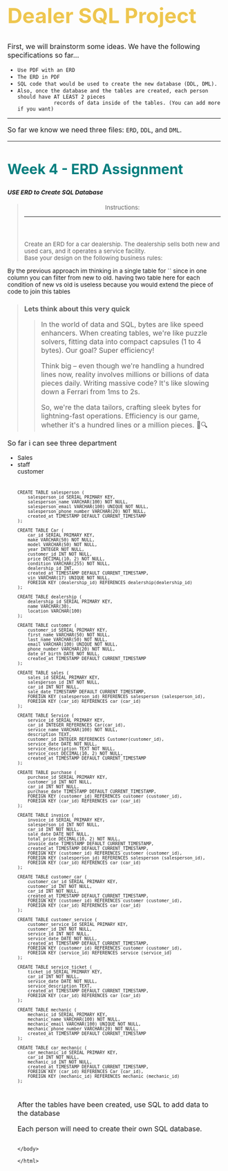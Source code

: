 <!DOCTYPE html>
<html>

<head>
    <title>Dealer SQL Project</title>
    <style>
    body { 
font-size: 85.7%
}
h1 {
font-size: 3rem;
color: #eec64f;
}
h2 { 
font-size : 2rem;
color: #007e7e;
}
p {
font-size: 1rem;

}
</style>
</head>

<body>

<h1>Dealer SQL Project</h1>

<p>First, we will brainstorm some ideas.
    We have the following specifications so far...</p>

<ul>
    <li><code>Use PDF with an ERD</code></li>
    <li><code>The ERD in PDF</code></li>
    <li><code>SQL code that would be used to create the new database (DDL, DML).</code></li>
    <li><code>Also, once the database and the tables are created, each person should have AT LEAST 2 pieces
            records of data inside of the tables. (You can add more if you want)</code></li>
</ul>

<hr>

<p>So far we know we need three files: <code>ERD</code>, <code>DDL</code>, and <code>DML</code>.</p>

<hr>

<h2>Week 4 - ERD Assignment</h2>

<h4><i>USE ERD to Create SQL Database</i></h4>

<blockquote>
 <header>Instructions: <hr></header>
Create an ERD for a car dealership. The dealership sells both new and used cars,
and it operates a service facility.<br>
Base your design on the following business rules:
</blockquote>
By the previous approach im thinking in a single table for `<car table>` since in one column you can filter from new to old.
having two table here for each condition of new vs old is useless because you would extend the piece of code to join this tables
<blockquote>

### Lets think about this very quick

> In the world of data and SQL, bytes are like speed enhancers. When creating tables, we're like puzzle solvers,
> fitting data into compact capsules (1 to 4 bytes). Our goal? Super efficiency!
>
> Think big – even though we're handling a hundred lines now, reality involves millions or billions of data pieces
> daily. Writing massive code? It's like slowing down a Ferrari from 1ms to 2s.
>
> So, we're the data tailors, crafting sleek bytes for lightning-fast operations. Efficiency is our game, whether it's a
> hundred lines or a million pieces. 🚀🔍
</blockquote>

<p>So far i can see three department</p>
<ul>
<li>Sales</li>
<li>staff</li
<li>customer</li
</ul>


<code>

```postgresql

CREATE TABLE salesperson (
    salesperson_id SERIAL PRIMARY KEY,
    salesperson_name VARCHAR(100) NOT NULL,
    salesperson_email VARCHAR(100) UNIQUE NOT NULL,
    salesperson_phone_number VARCHAR(20) NOT NULL,
    created_at TIMESTAMP DEFAULT CURRENT_TIMESTAMP
);

CREATE TABLE Car (
    car_id SERIAL PRIMARY KEY,
    make VARCHAR(50) NOT NULL,
    model VARCHAR(50) NOT NULL,
    year INTEGER NOT NULL,
    customer_id INT NOT NULL,
    price DECIMAL(10, 2) NOT NULL,
    condition VARCHAR(255) NOT NULL,
    dealership_id INT,
    created_at TIMESTAMP DEFAULT CURRENT_TIMESTAMP,
    vin VARCHAR(17) UNIQUE NOT NULL,
    FOREIGN KEY (dealership_id) REFERENCES dealership(dealership_id)
);

CREATE TABLE dealership (
    dealership_id SERIAL PRIMARY KEY,
    name VARCHAR(30),
    location VARCHAR(100)
);

CREATE TABLE customer (
    customer_id SERIAL PRIMARY KEY,
    first_name VARCHAR(50) NOT NULL,
    last_name VARCHAR(50) NOT NULL,
    email VARCHAR(100) UNIQUE NOT NULL,
    phone_number VARCHAR(20) NOT NULL,
    date_of_birth DATE NOT NULL,
    created_at TIMESTAMP DEFAULT CURRENT_TIMESTAMP
);

CREATE TABLE sales (
    sales_id SERIAL PRIMARY KEY,
    salesperson_id INT NOT NULL,
    car_id INT NOT NULL,
    sale_date TIMESTAMP DEFAULT CURRENT_TIMESTAMP,
    FOREIGN KEY (salesperson_id) REFERENCES salesperson (salesperson_id),
    FOREIGN KEY (car_id) REFERENCES car (car_id)
);

CREATE TABLE Service (
    service_id SERIAL PRIMARY KEY,
    car_id INTEGER REFERENCES Car(car_id),
    service_name VARCHAR(100) NOT NULL,
    description TEXT,
    customer_id INTEGER REFERENCES Customer(customer_id),
    service_date DATE NOT NULL,
    service_description TEXT NOT NULL,
    service_cost DECIMAL(10, 2) NOT NULL,
    created_at TIMESTAMP DEFAULT CURRENT_TIMESTAMP
);

CREATE TABLE purchase (
    purchase_id SERIAL PRIMARY KEY,
    customer_id INT NOT NULL,
    car_id INT NOT NULL,
    purchase_date TIMESTAMP DEFAULT CURRENT_TIMESTAMP,
    FOREIGN KEY (customer_id) REFERENCES customer (customer_id),
    FOREIGN KEY (car_id) REFERENCES car (car_id)
);

CREATE TABLE invoice (
    invoice_id SERIAL PRIMARY KEY,
    salesperson_id INT NOT NULL,
    car_id INT NOT NULL,
    sale_date DATE NOT NULL,
    total_price DECIMAL(10, 2) NOT NULL,
    invoice_date TIMESTAMP DEFAULT CURRENT_TIMESTAMP,
    created_at TIMESTAMP DEFAULT CURRENT_TIMESTAMP,
    FOREIGN KEY (customer_id) REFERENCES customer (customer_id),
    FOREIGN KEY (salesperson_id) REFERENCES salesperson (salesperson_id),
    FOREIGN KEY (car_id) REFERENCES car (car_id)
);

CREATE TABLE customer_car (
    customer_car_id SERIAL PRIMARY KEY,
    customer_id INT NOT NULL,
    car_id INT NOT NULL,
    created_at TIMESTAMP DEFAULT CURRENT_TIMESTAMP,
    FOREIGN KEY (customer_id) REFERENCES customer (customer_id),
    FOREIGN KEY (car_id) REFERENCES car (car_id)
);

CREATE TABLE customer_service (
    customer_service_id SERIAL PRIMARY KEY,
    customer_id INT NOT NULL,
    service_id INT NOT NULL,
    service_date DATE NOT NULL,
    created_at TIMESTAMP DEFAULT CURRENT_TIMESTAMP,
    FOREIGN KEY (customer_id) REFERENCES customer (customer_id),
    FOREIGN KEY (service_id) REFERENCES service (service_id)
);

CREATE TABLE service_ticket (
    ticket_id SERIAL PRIMARY KEY,
    car_id INT NOT NULL,
    service_date DATE NOT NULL,
    service_description TEXT,
    created_at TIMESTAMP DEFAULT CURRENT_TIMESTAMP,
    FOREIGN KEY (car_id) REFERENCES car (car_id)
);

CREATE TABLE mechanic (
    mechanic_id SERIAL PRIMARY KEY,
    mechanic_name VARCHAR(100) NOT NULL,
    mechanic_email VARCHAR(100) UNIQUE NOT NULL,
    mechanic_phone_number VARCHAR(20) NOT NULL,
    created_at TIMESTAMP DEFAULT CURRENT_TIMESTAMP
);

CREATE TABLE car_mechanic (
    car_mechanic_id SERIAL PRIMARY KEY,
    car_id INT NOT NULL,
    mechanic_id INT NOT NULL,
    created_at TIMESTAMP DEFAULT CURRENT_TIMESTAMP,
    FOREIGN KEY (car_id) REFERENCES Car (car_id),
    FOREIGN KEY (mechanic_id) REFERENCES mechanic (mechanic_id)
);

```
</code>

[//]: # (A salesperson may sell many cars, but each car is sold by only one salesperson.)
[//]: # (A customer may buy many cars, but each car is purchased by only one customer.)
[//]: # (A salesperson writes a single invoice for each car he or she sells.)
[//]: # (A customer gets an invoice for each car he or she buys.)
[//]: # (A customer may come in just to have his or her car serviced; that is, a customer need not buy a car to be classified as)

[//]: # (a customer.)
[//]: # ([//]: # &#40;When a customer takes one or more cars in for repair or service, one service ticket is written for each car.&#41;)
[//]: # (The car dealership maintains a service history for each of the cars serviced. The service records are referenced by the)

[//]: # (car’s serial number.)
[//]: # (A car brought in for service can be worked on by many mechanics, and each mechanic may work on many cars.)

After the tables have been created, use SQL to add data to the database

Each person will need to create their own SQL database.
~~~

</body>

</html>